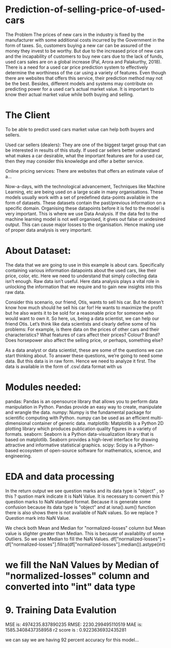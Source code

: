 # Prediction-of-selling-price-of-used-cars

The Problem
The prices of new cars in the industry is fixed by the manufacturer with some additional costs incurred by the Government in the form of taxes. So, customers buying a new car can be assured of the money they invest to be worthy. But due to the increased price of new cars and the incapability of customers to buy new cars due to the lack of funds, used cars sales are on a global increase (Pal, Arora and Palakurthy, 2018). There is a need for a used car price prediction system to effectively determine the worthiness of the car using a variety of features. Even though there are websites that offers this service, their prediction method may not be the best. Besides, different models and systems may contribute on predicting power for a used car’s actual market value. It is important to know their actual market value while both buying and selling.

# The Client
To be able to predict used cars market value can help both buyers and sellers.

Used car sellers (dealers): They are one of the biggest target group that can be interested in results of this study. If used car sellers better understand what makes a car desirable, what the important features are for a used car, then they may consider this knowledge and offer a better service.

Online pricing services: There are websites that offers an estimate value of a…

Now-a-days, with the technological advancement, Techniques like Machine Learning, etc are being used on a large scale in many organisations. These models usually work with a set of predefined data-points available in the form of datasets. These datasets contain the past/previous information on a specific domain. Organising these datapoints before it is fed to the model is very important. This is where we use Data Analysis. If the data fed to the machine learning model is not well organised, it gives out false or undesired output. This can cause major losses to the organisation. Hence making use of proper data analysis is very important.

# About Dataset:

The data that we are going to use in this example is about cars. Specifically containing various information datapoints about the used cars, like their price, color, etc. Here we need to understand that simply collecting data isn’t enough. Raw data isn’t useful. Here data analysis plays a vital role in unlocking the information that we require and to gain new insights into this raw data.

Consider this scenario, our friend, Otis, wants to sell his car. But he doesn’t know how much should he sell his car for! He wants to maximize the profit but he also wants it to be sold for a reasonable price for someone who would want to own it. So here, us, being a data scientist, we can help our friend Otis.
Let’s think like data scientists and clearly define some of his problems: For example, is there data on the prices of other cars and their characteristics? What features of cars affect their prices? Colour? Brand? Does horsepower also affect the selling price, or perhaps, something else?

As a data analyst or data scientist, these are some of the questions we can start thinking about. To answer these questions, we’re going to need some data. But this data is in raw form. Hence we need to analyze it first. The data is available in the form of .csv/.data format with us

 
 
# Modules needed:

pandas: Pandas is an opensource library that allows you to perform data manipulation in Python. Pandas provide an easy way to create, manipulate and wrangle the data.
numpy: Numpy is the fundamental package for scientific computing with Python. numpy can be used as an efficient multi-dimensional container of generic data.
matplotlib: Matplotlib is a Python 2D plotting library which produces publication quality figures in a variety of formats.
seaborn: Seaborn is a Python data-visualization library that is based on matplotlib. Seaborn provides a high-level interface for drawing attractive and informative statistical graphics.
scipy: Scipy is a Python-based ecosystem of open-source software for mathematics, science, and engineering.

#  EDA and data processing

In the return output we see question marks and its data type is "object" , so this ? qustion mark indicate it is NaN Value.
It is necessary to convert this ? question marks to NaN standard format.
Because it is generate some confusion because its data type is "object" and at isna().sum() function there is also shows
there is not available of NaN values.
So we replace ? Question mark into NaN Value.

We check both Mean and Median for "normalized-losses" column but Mean value is slighter greater than Median.
This is because of availablity of some Outliers.
So we use Median to fill the NaN Values.
df["normalized-losses"] = df["normalized-losses"].fillna(df["normalized-losses"].median()).astype(int)
# we fill the NaN Values by Median of "normalized-losses" column and converted into "int" data type


# 9. Training Data Evalution

MSE is: 4974235.837890235
RMSE: 2230.299495110519
MAE is: 1585.3408437358958
r2 score is : 0.9223636932435281

we can say we are having 92 percent accuracy for this model...
